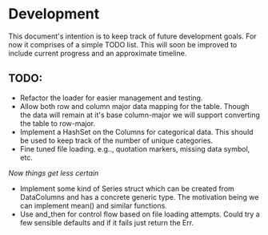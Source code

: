 # Development

This document's intention is to keep track of future development goals. For now it comprises of a simple TODO list. This will soon be improved to include current progress and an approximate timeline.

## TODO:

- Refactor the loader for easier management and testing.
- Allow both row and column major data mapping for the table. Though the data will remain at it's base column-major we will support converting the table to row-major.
- Implement a HashSet on the Columns for categorical data. This should be used to keep track of the number of unique categories.
- Fine tuned file loading. e.g.., quotation markers, missing data symbol, etc.

*Now things get less certain*
- Implement some kind of Series<T> struct which can be created from DataColumns and has a concrete generic type. The motivation being we can implement mean() and similar functions.
- Use and_then for control flow based on file loading attempts. Could try a few sensible defaults and if it fails just return the Err.